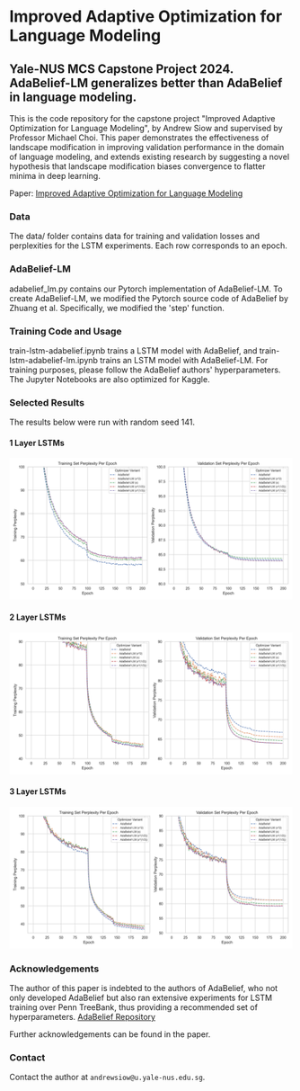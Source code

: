 # Improved Adaptive Optimization for Language Modeling

## Yale-NUS MCS Capstone Project 2024. AdaBelief-LM generalizes better than AdaBelief in language modeling.

This is the code repository for the capstone project "Improved Adaptive Optimization for Language Modeling", by Andrew Siow and supervised by Professor Michael Choi. This paper demonstrates the effectiveness of landscape modification in improving validation performance in the domain of language modeling, and extends existing research by suggesting a novel hypothesis that landscape modification biases convergence to flatter minima in deep learning.  

Paper: [Improved Adaptive Optimization for Language Modeling](Andrew_Siow_Capstone_Improved_Adaptive_Optimization_Language_Modeling.pdf)

### Data
The data/ folder contains data for training and validation losses and perplexities for the LSTM experiments. Each row corresponds to an epoch.

### AdaBelief-LM
adabelief_lm.py contains our Pytorch implementation of AdaBelief-LM. To create AdaBelief-LM, we modified the Pytorch source code of AdaBelief by Zhuang et al. Specifically, we modified the 'step' function.  

### Training Code and Usage
train-lstm-adabelief.ipynb trains a LSTM model with AdaBelief, and train-lstm-adabelief-lm.ipynb trains an LSTM model with AdaBelief-LM. For training purposes, please follow the AdaBelief authors' hyperparameters. The Jupyter Notebooks are also optimized for Kaggle.

### Selected Results
The results below were run with random seed 141.
#### 1 Layer LSTMs
![AdaBelief-LM Results](img/lstm_1layer_loss_curve.png)

#### 2 Layer LSTMs
![AdaBelief-LM Results](img/lstm_2layer_loss_curve.png)

#### 3 Layer LSTMs
![AdaBelief-LM Results](img/lstm_3layer_loss_curve.png)

### Acknowledgements
The author of this paper is indebted to the authors of AdaBelief, who not only developed AdaBelief but also ran extensive experiments for LSTM training over Penn TreeBank, thus providing a recommended set of hyperparameters.
[AdaBelief Repository](https://github.com/juntang-zhuang/Adabelief-Optimizer/tree/update_0.2.0 "AdaBelief Repository")

Further acknowledgements can be found in the paper. 

### Contact
Contact the author at `andrewsiow@u.yale-nus.edu.sg`.
